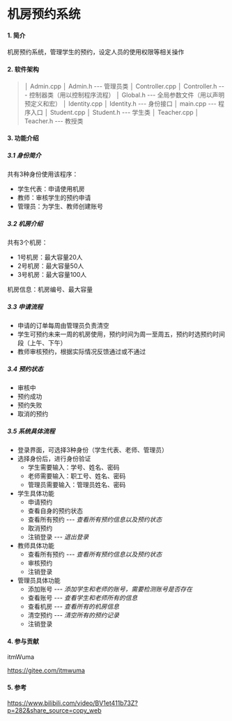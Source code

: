 # 机房预约系统

#### 1. 简介
机房预约系统，管理学生的预约，设定人员的使用权限等相关操作



#### 2. 软件架构
> │  Admin.cpp
> │  Admin.h	--- 管理员类
> │  Controller.cpp
> │  Controller.h	--- 控制器类（用以控制程序流程）
> │  Global.h	--- 全局参数文件（用以声明预定义和宏）
> │  Identity.cpp
> │  Identity.h	--- 身份接口
> │  main.cpp	--- 程序入口
> │  Student.cpp
> │  Student.h	--- 学生类
> │  Teacher.cpp
> │  Teacher.h	--- 教授类

#### 3. 功能介绍

##### 3.1 身份简介

共有3种身份使用该程序：

- 学生代表：申请使用机房
- 教师：审核学生的预约申请
- 管理员：为学生、教师创建账号

##### 3.2 机房介绍

共有3个机房：

- 1号机房：最大容量20人
- 2号机房：最大容量50人
- 3号机房：最大容量100人

机房信息：机房编号、最大容量

##### 3.3 申请流程

- 申请的订单每周由管理员负责清空
- 学生可预约未来一周的机房使用，预约时间为周一至周五，预约时选预约时间段（上午、下午）
- 教师审核预约，根据实际情况反馈通过或不通过

##### 3.4 预约状态

- 审核中
- 预约成功
- 预约失败
- 取消的预约

##### 3.5 系统具体流程

- 登录界面，可选择3种身份（学生代表、老师、管理员）
- 选择身份后，进行身份验证
  - 学生需要输入：学号、姓名、密码
  - 老师需要输入：职工号、姓名、密码
  - 管理员需要输入：管理员姓名、密码
- 学生具体功能
  - 申请预约	
  - 查看自身的预约状态
  - 查看所有预约   ---  *查看所有预约信息以及预约状态*
  - 取消预约
  - 注销登录   ---  *退出登录*
- 教师具体功能
  - 查看所有预约  ---  *查看所有预约信息以及预约状态*
  - 审核预约
  - 注销登录
- 管理员具体功能
  - 添加账号  ---  *添加学生和老师的账号，需要检测账号是否存在*
  - 查看账号  ---  *查看学生和老师所有的信息*
  - 查看机房  ---  *查看所有的机房信息*
  - 清空预约  ---  *清空所有的预约记录*
  - 注销登录



#### 4. 参与贡献

itmWuma

https://gitee.com/itmwuma



#### 5. 参考

https://www.bilibili.com/video/BV1et411b73Z?p=282&share_source=copy_web
